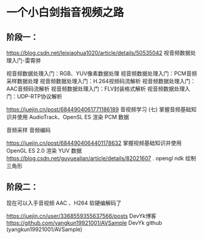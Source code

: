 
# 一个小白剑指音视频之路


## 阶段一：

https://blog.csdn.net/leixiaohua1020/article/details/50535042  视音频数据处理入门-雷霄骅

视音频数据处理入门：RGB、YUV像素数据处理
视音频数据处理入门：PCM音频采样数据处理
视音频数据处理入门：H.264视频码流解析
视音频数据处理入门：AAC音频码流解析
视音频数据处理入门：FLV封装格式解析
视音频数据处理入门：UDP-RTP协议解析

https://juejin.cn/post/6844904061771186189  音视频学习 (七) 掌握音频基础知识并使用 AudioTrack、OpenSL ES 渲染 PCM 数据

音频采样
音频编码

https://juejin.cn/post/6844904064401178632  掌握视频基础知识并使用 OpenGL ES 2.0 渲染 YUV 数据
https://blog.csdn.net/guyuealian/article/details/82021607 .  opengl ndk 绘制三角形

## 阶段二：

现在可以入手音视频 AAC 、H264 软硬编解码了
 
https://juejin.cn/user/3368559355637566/posts   DevYk博客
https://github.com/yangkun19921001/AVSample  DevYk github (yangkun19921001/AVSample)


